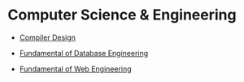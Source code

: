 # Computer Science & Engineering

- [Compiler Design](https://github.com/Aziz-Ru/Web/tree/main/Compiler-Design)

- [Fundamental of Database Engineering](https://github.com/Aziz-Ru/Web/tree/main/Database)
- [Fundamental of Web Engineering](https://github.com/Aziz-Ru/Web/tree/main/WEB-ENGINEERING)

